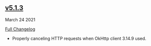 ## [v5.1.3](https://github.com/pubnub/kotlin/releases/tag/v5.1.3)
March 24 2021

[Full Changelog](https://github.com/pubnub/kotlin/compare/v5.1.2...v5.1.3)

- Properly canceling HTTP requests when OkHttp client 3.14.9 used. 


